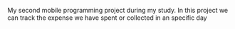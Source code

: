 My second mobile programming project during my study.
In this project we can track the expense we have spent or collected in an specific day

